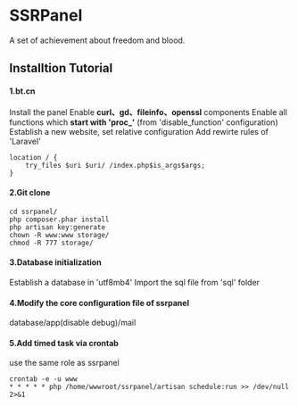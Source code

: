 # SSRPanel
A set of achievement about freedom and blood.

## Installtion Tutorial
#### 1.bt.cn
Install the panel
Enable **curl、gd、fileinfo、openssl** components
Enable all functions which **start with 'proc_'** (from 'disable_function' configuration)
Establish a new website, set relative configuration
Add rewirte rules of 'Laravel'
```
location / {
    try_files $uri $uri/ /index.php$is_args$args;
}
```

#### 2.Git clone
```
cd ssrpanel/
php composer.phar install
php artisan key:generate
chown -R www:www storage/
chmod -R 777 storage/
```

#### 3.Database initialization
Establish a database in 'utf8mb4'
Import the sql file from 'sql' folder

#### 4.Modify the core configuration file of ssrpanel
database/app(disable debug)/mail

#### 5.Add timed task via crontab
use the same role as ssrpanel
```
crontab -e -u www
* * * * * php /home/wwwroot/ssrpanel/artisan schedule:run >> /dev/null 2>&1
```
